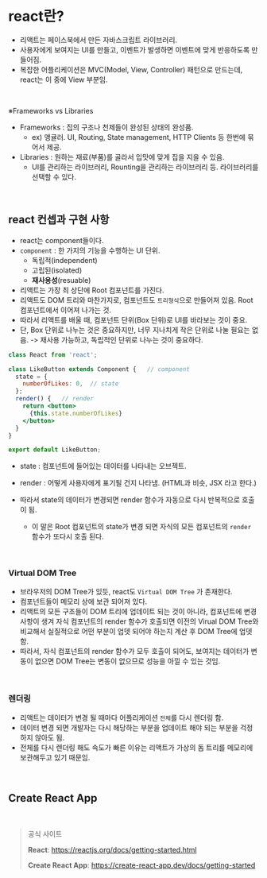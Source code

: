 # react란?

- 리액트는 페이스북에서 만든 자바스크립트 라이브러리. 
- 사용자에게 보여지는 UI를 만들고, 이벤트가 발생하면 이벤트에 맞게 반응하도록 만들어짐.
- 복잡한 어플리케이션은 MVC(Model, View, Controller) 패턴으로 만드는데, react는 이 중에 View 부분임.

<br/>

※Frameworks vs Libraries

- Frameworks : 집의 구조나 천제들이 완성된 상태의 완성품.
  - ex) 앵귤러. UI, Routing, State management, HTTP Clients 등 한번에 묶어서 제공.
- Libraries : 원하는 재료(부품)를 골라서 입맛에 맞게 집을 지을 수 있음.
  - UI를 관리하는 라이브러리, Rounting을 관리하는 라이브러리 등. 라이브러리를 선택할 수 있다.

<br/>

## react 컨셉과 구현 사항

- react는 component들이다.
- `component` : 한 가지의 기능을 수행하는 UI 단위.
  - 독립적(independent)
  - 고립된(isolated)
  - **재사용성**(resuable)
- 리액트는 가장 최 상단에 Root 컴포넌트를 가진다.
- 리액트도 DOM 트리와 마찬가지로, 컴포넌트도 `트리형식`으로 만들어져 있음. Root 컴포넌트에서 이어져 나가는 것.
- 따라서 리액트를 배울 때, 컴포넌트 단위(Box 단위)로 UI를 바라보는 것이 중요.
- 단, Box 단위로 나누는 것은 중요하지만, 너무 지나치게 작은 단위로 나눌 필요는 없음. -> 재사용 가능하고, 독립적인 단위로 나누는 것이 중요하다.

```jsx
class React from 'react';

class LikeButton extends Component {   // component
  state = {
    numberOfLikes: 0,  // state
  };
  render() {   // render
    return <button>
      {this.state.numberOfLikes}
    </button>
  }
}

export default LikeButton;
```

- state : 컴포넌트에 들어있는 데이터를 나타내는 오브젝트.
- render : 어떻게 사용자에게 표기될 건지 나타냄. (HTML과 비슷, JSX 라고 한다.)
- 따라서 state의 데이터가 변경되면 render 함수가 자동으로 다시 반복적으로 호출이 됨.

  - 이 말은 Root 컴포넌트의 state가 변경 되면 자식의 모든 컴포넌트의 `render` 함수가 또다시 호출 된다.

<br/>

### Virtual DOM Tree

- 브라우저의 DOM Tree가 있듯, react도 `Virtual DOM Tree` 가 존재한다.
- 컴포넌트들이 메모리 상에 보관 되어져 있다.
- 리액트의 모든 구조들이 DOM 트리에 업데이트 되는 것이 아니라, 컴포넌트에 변경사항이 생겨 자식 컴포넌트의 render 함수가 호출되면 이전의 Virual DOM Tree와 비교해서 실질적으로 어떤 부분이 업뎃 되어야 하는지 계산 후 DOM Tree에 업뎃 함.
- 따라서, 자식 컴포넌트의 render 함수가 모두 호출이 되어도, 보여지는 데이터가 변동이 없으면 DOM Tree는 변동이 없으므로 성능을 아낄 수 있는 것임.

<br/>

### 렌더링

- 리액트는 데이터가 변경 될 때마다 어플리케이션 `전체`를 다시 렌더링 함.
- 데이터 변경 되면 개발자는 다시 해당하는 부분을 업데이트 해야 되는 부분을 걱정하지 않아도 됨.
- 전체를 다시 렌더링 해도 속도가 빠른 이유는 리액트가 가상의 돔 트리를 메모리에 보관해두고 있기 때문임.

<br/>

## Create React App





<br/>

> 공식 사이트
>
> **React**: https://reactjs.org/docs/getting-started.html
>
> **Create React App**: https://create-react-app.dev/docs/getting-started

